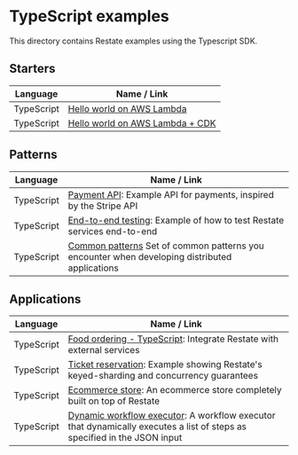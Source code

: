 # TypeScript examples

This directory contains Restate examples using the Typescript SDK.

## Starters
| Language  | Name / Link                                                     |
|-----------|-----------------------------------------------------------------|
| TypeScript| [Hello world on AWS Lambda](typescript/hello-world-lambda)       |
| TypeScript| [Hello world on AWS Lambda + CDK](typescript/hello-world-lambda-cdk) |

## Patterns

| Language  | Name / Link                                                                                                          |
|-----------|----------------------------------------------------------------------------------------------------------------------|
| TypeScript| [Payment API](typescript/payment-api): Example API for payments, inspired by the Stripe API                          |
| TypeScript| [End-to-end testing](typescript/end-to-end-testing): Example of how to test Restate services end-to-end              |
| TypeScript| [Common patterns](typescript/patterns) Set of common patterns you encounter when developing distributed applications |


## Applications

| Language  | Name / Link                                                     |
|-----------|-----------------------------------------------------------------|
| TypeScript| [Food ordering - TypeScript](typescript/food-ordering): Integrate Restate with external services |
| TypeScript| [Ticket reservation](typescript/ticket-reservation): Example showing Restate's keyed-sharding and concurrency guarantees |
| TypeScript| [Ecommerce store](typescript/ecommerce-store): An ecommerce store completely built on top of Restate |
| TypeScript| [Dynamic workflow executor](typescript/dynamic-workflow-executor): A workflow executor that dynamically executes a list of steps as specified in the JSON input |
